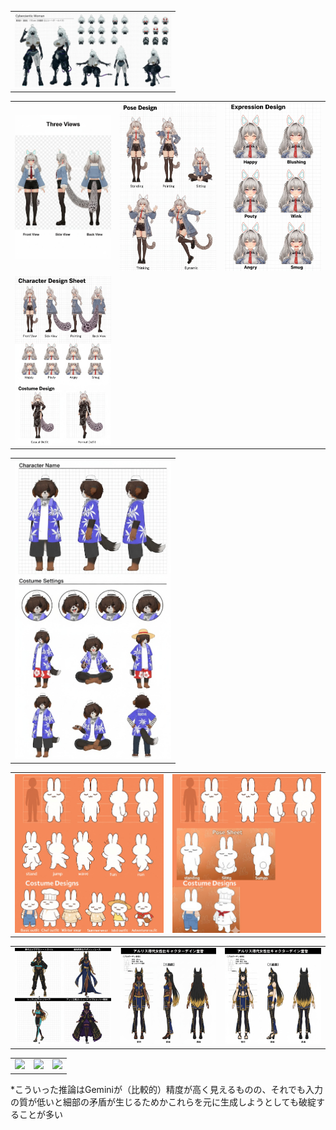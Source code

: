 <!-- 設定B 系 -->
<table>
  <tr>
    <td><img src="images/CharacterSheets/設定B1.jpg" width="250"></td>
  </tr>
</table>

<!-- 設定J 系 -->
<table>
  <tr>
    <td><img src="images/CharacterSheets/設定J001.jpg" width="250"></td>
    <td><img src="images/CharacterSheets/設定J002.jpg" width="250"></td>
    <td><img src="images/CharacterSheets/設定J003.jpg" width="250"></td>
  </tr>
  <tr>
    <td><img src="images/CharacterSheets/設定J004.jpg" width="250"></td>
  </tr>
</table>

<!-- 設定K 系 -->
<table>
  <tr>
    <td><img src="images/CharacterSheets/設定K1.jpg" width="250"></td>
  </tr>
</table>

<!-- 設定S 系 -->
<table>
  <tr>
    <td><img src="images/CharacterSheets/設定S2.jpg" width="250"></td>
    <td><img src="images/CharacterSheets/設定S2b.jpg" width="250"></td>
  </tr>
</table>

<!-- notP 系 -->
<table>
  <tr>
    <td><img src="images/CharacterSheets/notP001.jpg" width="250"></td>
    <td><img src="images/CharacterSheets/notP002.jpg" width="250"></td>
    <td><img src="images/CharacterSheets/notP003.jpg" width="250"></td>
  </tr>
</table>

<!-- Sora2テスト -->
<table>
  <tr>
    <td><img src="images/Sora2/test3.mp4" width="250"></td>
    <td><img src="images/Sora2/test2.mp4" width="250"></td>
    <td><img src="images/Sora2/test1.mp4" width="250"></td>
  </tr>
</table>


*こういった推論はGeminiが（比較的）精度が高く見えるものの、それでも入力の質が低いと細部の矛盾が生じるためかこれらを元に生成しようとしても破綻することが多い
